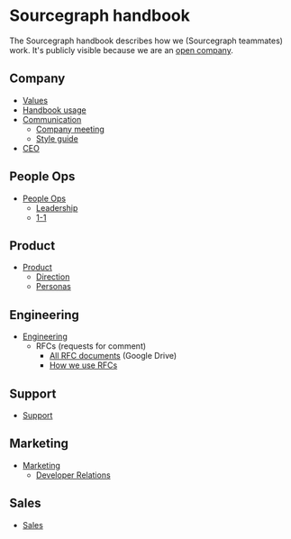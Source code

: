 # Sourcegraph handbook

The Sourcegraph handbook describes how we (Sourcegraph teammates) work. It's publicly visible because we are an [open company](../company/open_source_open_company.md#open-company).

## Company

- [Values](values.md)
- [Handbook usage](usage.md)
- [Communication](communication/index.md)
  - [Company meeting](communication/company_meeting.md)
  - [Style guide](communication/style_guide.md)
- [CEO](ceo/index.md)

## People Ops

- [People Ops](people-ops/index.md)
  - [Leadership](leadership/index.md)
  - [1-1](leadership/1-1.md)

## Product

- [Product](product/index.md)
  - [Direction](../direction/index.md)
  - [Personas](product/personas.md)

## Engineering

- [Engineering](engineering/index.md)
  - RFCs (requests for comment)
     - [All RFC documents](https://drive.google.com/drive/folders/1bip_pMeWePyNNdCEETRzoyMdLtntcNKR) (Google Drive)
     - [How we use RFCs](engineering/rfcs/index.md)

## Support

- [Support](support/index.md)

## Marketing

- [Marketing](marketing/index.md)
  - [Developer Relations](marketing/developer-relations/index.md)

## Sales

- [Sales](sales/index.md)
